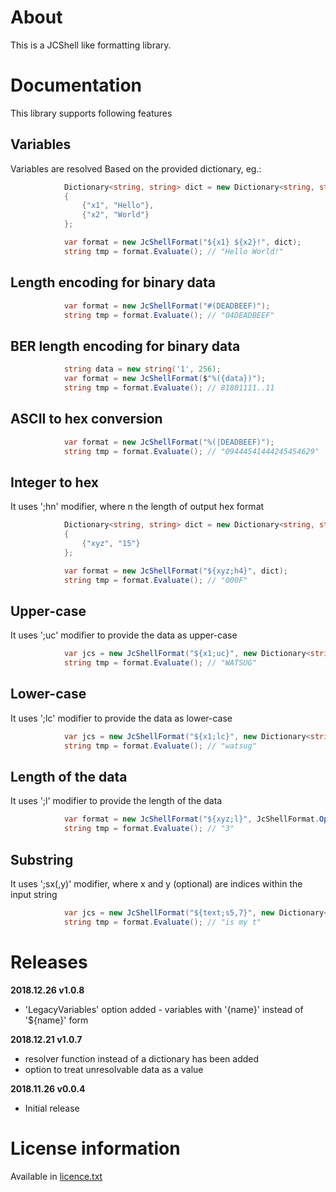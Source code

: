 # About
This is a JCShell like formatting library.

# Documentation
This library supports following features

## Variables
Variables are resolved Based on the provided dictionary, eg.:
```csharp
            Dictionary<string, string> dict = new Dictionary<string, string>()
            {
                {"x1", "Hello"},
                {"x2", "World"}
            };

            var format = new JcShellFormat("${x1} ${x2}!", dict);
            string tmp = format.Evaluate(); // "Hello World!"
```

## Length encoding for binary data
```csharp
            var format = new JcShellFormat("#(DEADBEEF)");
            string tmp = format.Evaluate(); // "04DEADBEEF"
```

## BER length encoding for binary data
```csharp
            string data = new string('1', 256);
            var format = new JcShellFormat($"%({data})");
            string tmp = format.Evaluate(); // 81801111..11
```

## ASCII to hex conversion
```csharp
            var format = new JcShellFormat("%(|DEADBEEF)");
            string tmp = format.Evaluate(); // "09444541444245454629"
```

## Integer to hex
It uses ';hn' modifier, where n the length of output hex format
```csharp
            Dictionary<string, string> dict = new Dictionary<string, string>()
            {
                {"xyz", "15"}
            };

            var format = new JcShellFormat("${xyz;h4}", dict);
            string tmp = format.Evaluate(); // "000F"
```

## Upper-case
It uses ';uc' modifier to provide the data as upper-case
```csharp
            var jcs = new JcShellFormat("${x1;uc}", new Dictionary<string, string> { { "x1", "WaTsUg" } });
            string tmp = format.Evaluate(); // "WATSUG"
```

## Lower-case
It uses ';lc' modifier to provide the data as lower-case
```csharp
            var jcs = new JcShellFormat("${x1;lc}", new Dictionary<string, string> { { "x1", "WaTsUg" } });
            string tmp = format.Evaluate(); // "watsug"
```

## Length of the data
It uses ';l' modifier to provide the length of the data
```csharp
            var format = new JcShellFormat("${xyz;l}", JcShellFormat.Options.KeyAsValueIfNotResolved);
            string tmp = format.Evaluate(); // "3"
```

## Substring
It uses ';sx(,y)' modifier, where x and y (optional) are indices within the input string
```csharp
            var jcs = new JcShellFormat("${text;s5,7}", new Dictionary<string, string> { { "text", "this is my test" } });
            string tmp = format.Evaluate(); // "is my t"
```


# Releases
**2018.12.26 v1.0.8**
* 'LegacyVariables' option added - variables with '{name}' instead of '${name}' form

**2018.12.21 v1.0.7**
* resolver function instead of a dictionary has been added
* option to treat unresolvable data as a value

**2018.11.26 v0.0.4**
* Initial release

# License information
Available in [licence.txt](licence.txt)